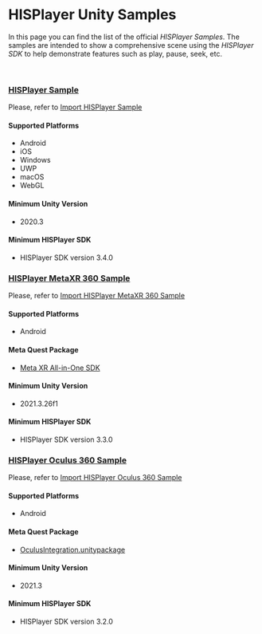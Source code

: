 # HISPlayer Unity Samples

In this page you can find the list of the official _HISPlayer Samples_. The samples are intended to show a comprehensive scene using the _HISPlayer SDK_ to help demonstrate features such as play, pause, seek, etc.

<br>

### <ins>HISPlayer Sample</ins>

Please, refer to [Import HISPlayer Sample](/hisplayer-sample.md)

#### Supported Platforms
  * Android
  * iOS
  * Windows
  * UWP
  * macOS
  * WebGL

#### Minimum Unity Version
  * 2020.3
    
#### Minimum HISPlayer SDK
  * HISPlayer SDK version 3.4.0

### <ins> HISPlayer MetaXR 360 Sample</ins>

Please, refer to [Import HISPlayer MetaXR 360 Sample](/hisplayer-metaxr-360-sample.md)

#### Supported Platforms
  * Android

#### Meta Quest Package
  * [Meta XR All-in-One SDK](https://developer.oculus.com/downloads/package/meta-xr-sdk-all-in-one-upm/)
    
#### Minimum Unity Version
  * 2021.3.26f1

#### Minimum HISPlayer SDK
  * HISPlayer SDK version 3.3.0

### <ins>HISPlayer Oculus 360 Sample</ins>

Please, refer to [Import HISPlayer Oculus 360 Sample](/hisplayer-oculus-360-sample.md)

#### Supported Platforms
  * Android
    
#### Meta Quest Package
  * [OculusIntegration.unitypackage](https://developer.oculus.com/downloads/package/unity-integration/)
    
#### Minimum Unity Version
  * 2021.3

#### Minimum HISPlayer SDK
  * HISPlayer SDK version 3.2.0
